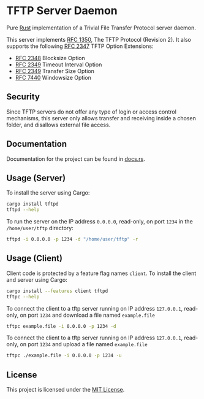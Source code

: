 # TFTP Server Daemon

Pure [Rust](https://www.rust-lang.org/) implementation of a Trivial File Transfer Protocol server daemon.

This server implements [RFC 1350](https://www.rfc-editor.org/rfc/rfc1350), The TFTP Protocol (Revision 2). It also supports the following [RFC 2347](https://www.rfc-editor.org/rfc/rfc2347) TFTP Option Extensions:

- [RFC 2348](https://www.rfc-editor.org/rfc/rfc2348) Blocksize Option
- [RFC 2349](https://www.rfc-editor.org/rfc/rfc2349) Timeout Interval Option
- [RFC 2349](https://www.rfc-editor.org/rfc/rfc2349) Transfer Size Option
- [RFC 7440](https://www.rfc-editor.org/rfc/rfc7440) Windowsize Option

## Security

Since TFTP servers do not offer any type of login or access control mechanisms, this server only allows transfer and receiving inside a chosen folder, and disallows external file access.

## Documentation

Documentation for the project can be found in [docs.rs](https://docs.rs/tftpd/latest/tftpd/).

## Usage (Server)

To install the server using Cargo:

```bash
cargo install tftpd
tftpd --help
```

To run the server on the IP address `0.0.0.0`, read-only, on port `1234` in the `/home/user/tftp` directory:

```bash
tftpd -i 0.0.0.0 -p 1234 -d "/home/user/tftp" -r
```

## Usage (Client)

Client code is protected by a feature flag names `client`.
To install the client and server using Cargo:

```bash
cargo install --features client tftpd
tftpc --help
```

To connect the client to a tftp server running on IP address `127.0.0.1`, read-only, on port `1234` and download a file named `example.file`
```bash
tftpc example.file -i 0.0.0.0 -p 1234 -d
```

To connect the client to a tftp server running on IP address `127.0.0.1`, read-only, on port `1234` and upload a file named `example.file`
```bash
tftpc ./example.file -i 0.0.0.0 -p 1234 -u
```

## License

This project is licensed under the [MIT License](https://opensource.org/license/mit/).

